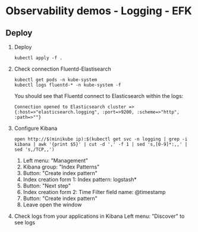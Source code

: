 
# Observability demos - Logging - EFK

## Deploy

1. Deploy
	```
	kubectl apply -f .
	```

2. Check connection Fluentd-Elastisearch
	```
	kubectl get pods -n kube-system
	kubectl logs fluentd-* -n kube-system -f
	```
	You should see that Fluentd connect to Elasticsearch within the logs:
	```
	Connection opened to Elasticsearch cluster => {:host=>"elasticsearch.logging", :port=>9200, :scheme=>"http", :path=>""}
	```

3. Configure Kibana
	```
	open http://$(minikube ip):$(kubectl get svc -n logging | grep -i kibana | awk '{print $5}' | cut -d ',' -f 1 | sed 's,[0-9]*:,,' | sed 's,/TCP,,')
	```
	1. Left menu: "Management"
	2. Kibana group: "Index Patterns"
	3. Button: "Create index pattern"
	4. Index creation form 1:
		Index pattern: logstash*
	5. Button: "Next step"
	6. Index creation form 2:
		Time Filter field name: @timestamp
	7. Button: "Create index pattern"
	8. Leave open the window

4. Check logs from your applications in Kibana
	Left menu: "Discover" to see logs
